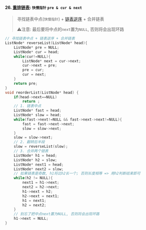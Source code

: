 #### 26. [重排链表](https://leetcode.cn/problems/LGjMqU/): `快慢指针` `pre & cur & next`

> 寻找链表中点(`快慢指针`) + [链表逆序](/剑指offer/24.%20%E5%8F%8D%E8%BD%AC%E9%93%BE%E8%A1%A8.md) + 合并链表
> 
> ⚠️注意: 最后要将中点的`next`置为`NULL`, 否则将会出现环路

```CPP
// 寻找链表中点 + 链表逆序 + 合并链表
ListNode* reverseList(ListNode* head){
    ListNode* pre = NULL;
    ListNode* cur = head;
    while(cur!=NULL){
        ListNode* next = cur->next;
        cur->next = pre;
        pre = cur;
        cur = next;
    }
    return pre;
}
void reorderList(ListNode* head) {
    if(head->next==NULL)
        return ;
    // 1. 链表中点
    ListNode* fast = head;
    ListNode* slow = head;
    while(fast->next!=NULL && fast->next->next!=NULL){
        fast = fast->next->next;
        slow = slow->next;
    }
    slow = slow->next;
    // 2. 翻转后半段
    slow = reverseList(slow);
    // 3. 合并两个链表
    ListNode* h1 = head;
    ListNode* h2 = slow;
    ListNode* next1 = head;
    ListNode* next2 = slow;
    // 如果链表是奇数, h1将比h2长一个; 否则长度相等 => 用h2判断结束即可
    while(h2 != NULL){
        next1 = h1->next;
        next2 = h2->next;
        h1->next = h2;
        h2->next = next1;
        h1 = next1;
        h2 = next2;
    }
    // 别忘了把中点next置为NULL, 否则将会出现环路
    h1->next = NULL;
}
```